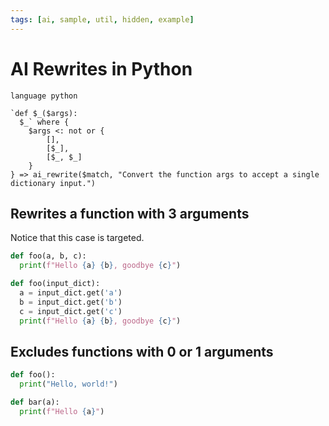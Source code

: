 ```yaml
---
tags: [ai, sample, util, hidden, example]
---
```


# AI Rewrites in Python

```grit
language python

`def $_($args):
  $_` where {
	$args <: not or {
		[],
		[$_],
		[$_, $_]
	}
} => ai_rewrite($match, "Convert the function args to accept a single dictionary input.")
```

## Rewrites a function with 3 arguments

Notice that this case is targeted.

```python
def foo(a, b, c):
  print(f"Hello {a} {b}, goodbye {c}")
```

```python
def foo(input_dict):
  a = input_dict.get('a')
  b = input_dict.get('b')
  c = input_dict.get('c')
  print(f"Hello {a} {b}, goodbye {c}")
```

## Excludes functions with 0 or 1 arguments

```python
def foo():
  print("Hello, world!")

def bar(a):
  print(f"Hello {a}")
```
